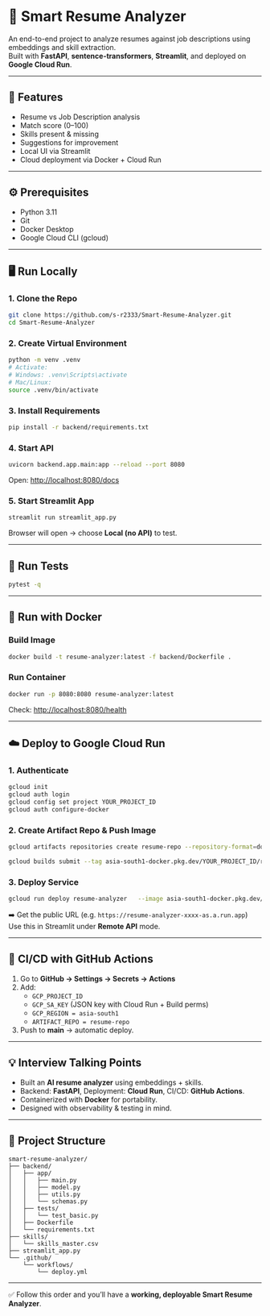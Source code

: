 # 🧠 Smart Resume Analyzer

An end-to-end project to analyze resumes against job descriptions using embeddings and skill extraction.  
Built with **FastAPI**, **sentence-transformers**, **Streamlit**, and deployed on **Google Cloud Run**.

---

## 🚀 Features
- Resume vs Job Description analysis
- Match score (0–100)
- Skills present & missing
- Suggestions for improvement
- Local UI via Streamlit
- Cloud deployment via Docker + Cloud Run

---

## ⚙️ Prerequisites
- Python 3.11
- Git
- Docker Desktop
- Google Cloud CLI (gcloud)

---

## 🖥️ Run Locally

### 1. Clone the Repo
```bash
git clone https://github.com/s-r2333/Smart-Resume-Analyzer.git
cd Smart-Resume-Analyzer
```

### 2. Create Virtual Environment
```bash
python -m venv .venv
# Activate:
# Windows: .venv\Scripts\activate
# Mac/Linux:
source .venv/bin/activate
```

### 3. Install Requirements
```bash
pip install -r backend/requirements.txt
```

### 4. Start API
```bash
uvicorn backend.app.main:app --reload --port 8080
```
Open: [http://localhost:8080/docs]((http://127.0.0.1:8080/docs))

### 5. Start Streamlit App
```bash
streamlit run streamlit_app.py
```
Browser will open → choose **Local (no API)** to test.

---

## 🧪 Run Tests
```bash
pytest -q
```

---

## 🐳 Run with Docker

### Build Image
```bash
docker build -t resume-analyzer:latest -f backend/Dockerfile .
```

### Run Container
```bash
docker run -p 8080:8080 resume-analyzer:latest
```
Check: [http://localhost:8080/health](http://localhost:8080/health)

---

## ☁️ Deploy to Google Cloud Run

### 1. Authenticate
```bash
gcloud init
gcloud auth login
gcloud config set project YOUR_PROJECT_ID
gcloud auth configure-docker
```

### 2. Create Artifact Repo & Push Image
```bash
gcloud artifacts repositories create resume-repo --repository-format=docker --location=asia-south1

gcloud builds submit --tag asia-south1-docker.pkg.dev/YOUR_PROJECT_ID/resume-repo/resume-analyzer:v1 .
```

### 3. Deploy Service
```bash
gcloud run deploy resume-analyzer   --image asia-south1-docker.pkg.dev/YOUR_PROJECT_ID/resume-repo/resume-analyzer:v1   --region asia-south1   --platform managed   --allow-unauthenticated   --port 8080   --memory 2Gi   --cpu 2
```

➡️ Get the public URL (e.g. `https://resume-analyzer-xxxx-as.a.run.app`)  
Use this in Streamlit under **Remote API** mode.

---

## 🔄 CI/CD with GitHub Actions
1. Go to **GitHub → Settings → Secrets → Actions**  
2. Add:
   - `GCP_PROJECT_ID`
   - `GCP_SA_KEY` (JSON key with Cloud Run + Build perms)
   - `GCP_REGION = asia-south1`
   - `ARTIFACT_REPO = resume-repo`
3. Push to **main** → automatic deploy.

---

## 💡 Interview Talking Points
- Built an **AI resume analyzer** using embeddings + skills.  
- Backend: **FastAPI**, Deployment: **Cloud Run**, CI/CD: **GitHub Actions**.  
- Containerized with **Docker** for portability.  
- Designed with observability & testing in mind.  

---

## 📂 Project Structure
```
smart-resume-analyzer/
├── backend/
│   ├── app/
│   │   ├── main.py
│   │   ├── model.py
│   │   ├── utils.py
│   │   └── schemas.py
│   ├── tests/
│   │   └── test_basic.py
│   ├── Dockerfile
│   └── requirements.txt
├── skills/
│   └── skills_master.csv
├── streamlit_app.py
└── .github/
    └── workflows/
        └── deploy.yml
```

---

✅ Follow this order and you’ll have a **working, deployable Smart Resume Analyzer**.
